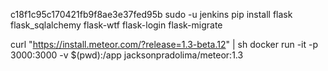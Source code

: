 
c18f1c95c170421fb9f8ae3e37fed95b
sudo -u jenkins pip install flask flask_sqlalchemy flask-wtf flask-login flask-migrate

curl "https://install.meteor.com/?release=1.3-beta.12" | sh
docker run -it -p 3000:3000 -v $(pwd):/app jacksonpradolima/meteor:1.3
